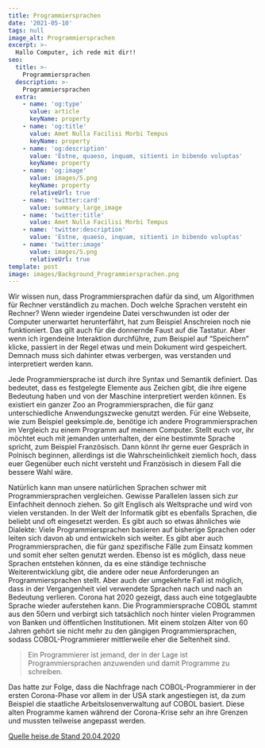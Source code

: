 ```yaml
---
title: Programmiersprachen
date: '2021-05-10'
tags: null
image_alt: Programmiersprachen
excerpt: >-
  Hallo Computer, ich rede mit dir!!
seo:
  title: >-
    Programmiersprachen
  description: >-
    Programmiersprachen
  extra:
    - name: 'og:type'
      value: article
      keyName: property
    - name: 'og:title'
      value: Amet Nulla Facilisi Morbi Tempus
      keyName: property
    - name: 'og:description'
      value: 'Estne, quaeso, inquam, sitienti in bibendo voluptas'
      keyName: property
    - name: 'og:image'
      value: images/5.png
      keyName: property
      relativeUrl: true
    - name: 'twitter:card'
      value: summary_large_image
    - name: 'twitter:title'
      value: Amet Nulla Facilisi Morbi Tempus
    - name: 'twitter:description'
      value: 'Estne, quaeso, inquam, sitienti in bibendo voluptas'
    - name: 'twitter:image'
      value: images/5.png
      relativeUrl: true
template: post
image: images/Background_Programmiersprachen.png
---
```

Wir wissen nun, dass Programmiersprachen dafür da sind, um Algorithmen für Rechner verständlich zu machen.
Doch welche Sprachen versteht ein Rechner? Wenn wieder irgendeine Datei verschwunden ist oder der Computer unerwartet herunterfährt, hat zum Beispiel  Anschreien noch nie funktioniert. Das gilt auch für die donnernde Faust auf die Tastatur. Aber wenn ich irgendeine Interaktion durchführe, zum Beispiel auf “Speichern” klicke, passiert in der Regel etwas und mein Dokument wird gespeichert. Demnach muss sich dahinter etwas verbergen, was verstanden und interpretiert werden kann.

Jede Programmiersprache ist durch ihre Syntax und Semantik definiert. Das bedeutet, dass es festgelegte Elemente aus Zeichen gibt, die ihre eigene Bedeutung haben und von der Maschine interpretiert werden können. 
Es existiert ein ganzer Zoo an Programmiersprachen, die für ganz unterschiedliche Anwendungszwecke genutzt werden. Für eine Webseite, wie zum Beispiel geeksimple.de, benötige ich andere Programmiersprachen im Vergleich zu einem Programm auf meinem Computer.
Stellt euch vor, ihr möchtet euch mit jemanden unterhalten, der eine bestimmte Sprache spricht, zum Beispiel Französisch. Dann könnt ihr gerne euer Gespräch in Polnisch beginnen, allerdings ist die Wahrscheinlichkeit ziemlich hoch, dass euer Gegenüber euch nicht versteht und Französisch in diesem Fall die bessere Wahl wäre. 

Natürlich kann man unsere natürlichen Sprachen schwer mit Programmiersprachen vergleichen. Gewisse Parallelen lassen sich zur Einfachheit dennoch ziehen. So gilt Englisch als Weltsprache und wird von vielen verstanden. In der Welt der Informatik gibt es ebenfalls Sprachen, die beliebt und oft eingesetzt werden. Es gibt auch so etwas ähnliches wie Dialekte: Viele Programmiersprachen basieren auf bisherige Sprachen oder leiten sich davon ab und entwickeln sich weiter. Es gibt aber auch Programmiersprachen, die für ganz spezifische Fälle zum Einsatz kommen und somit eher selten genutzt werden. Ebenso ist es möglich, dass neue Sprachen entstehen können, da es eine ständige technische Weiterentwicklung gibt, die andere oder neue Anforderungen an Programmiersprachen stellt. Aber auch der umgekehrte Fall ist möglich, dass in der Vergangenheit viel verwendete Sprachen nach und nach an Bedeutung verlieren. 
Corona hat 2020 gezeigt, dass auch eine totgeglaubte Sprache wieder auferstehen kann. 
Die Programmiersprache COBOL stammt aus den 50ern und verbirgt sich tatsächlich noch hinter vielen Programmen von Banken und öffentlichen Institutionen. Mit einem stolzen Alter von 60 Jahren gehört sie nicht mehr zu den gängigen Programmiersprachen, sodass COBOL-Programmierer mittlerweile eher die Seltenheit sind. 
> Ein Programmierer ist jemand, der in der Lage ist Programmiersprachen anzuwenden und damit Programme zu schreiben.

Das hatte zur Folge, dass die Nachfrage nach COBOL-Programmierer in der ersten Corona-Phase vor allem in der USA stark angestiegen ist, da zum Beispiel die staatliche Arbeitslosenverwaltung auf COBOL basiert. Diese alten Programme kamen während der Corona-Krise sehr an ihre Grenzen und mussten teilweise angepasst werden. 

[Quelle heise.de Stand 20.04.2020](https://www.heise.de/newsticker/meldung/IBM-und-Linux-Foundation-starten-kostenlose-COBOL-Programmierkurse-4701556.html)

